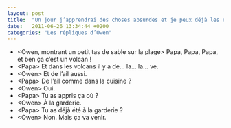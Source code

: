 ```yaml
---
layout: post
title:  "Un jour j’apprendrai des choses absurdes et je peux déjà les réciter"
date:   2011-06-26 13:34:44 +0200
categories: "Les répliques d’Owen"
---
```


-   \<Owen, montrant un petit tas de sable sur la plage\> Papa, Papa, Papa, et ben ça c’est un volcan !
-   \<Papa\> Et dans les volcans il y a de… la… la… ve.
-   \<Owen\> Et de l’ail aussi.
-   \<Papa\> De l’ail comme dans la cuisine ?
-   \<Owen\> Oui.
-   \<Papa\> Tu as appris ça où ?
-   \<Owen\> À la garderie.
-   \<Papa\> Tu as déjà été à la garderie ?
-   \<Owen\> Non. Mais ça va venir.
